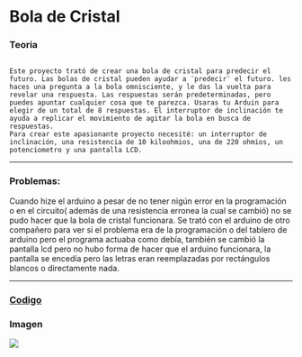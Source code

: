 # Bola de Cristal

### Teoria

```

Este proyecto trató de crear una bola de cristal para predecir el futuro. Las bolas de cristal pueden ayudar a ¨predecir¨ el futuro. les haces una pregunta a la bola omnisciente, y le das la vuelta para revelar una respuesta. Las respuestas serán predeterminadas, pero puedes apuntar cualquier cosa que te parezca. Usaras tu Arduin para elegir de un total de 8 respuestas. El interruptor de inclinación te ayuda a replicar el movimiento de agitar la bola en busca de respuestas.
Para crear este apasionante proyecto necesité: un interruptor de inclinación, una resistencia de 10 kiloohmios, una de 220 ohmios, un potenciometro y una pantalla LCD.

```
 
 ---
 
 ### Problemas:
 
 Cuando hize el arduino a pesar de no tener nigún error en la programación o en el circuito( además de una resistencia erronea la cual se cambió) no se pudo
 hacer que la bola de cristal funcionara. Se trató con el arduino de otro compañero para ver si el problema era de la programación o del tablero de arduino pero el programa 
 actuaba como debía, también se cambió la pantalla lcd pero no hubo forma de hacer que el arduino funcionara, la pantalla se encedía pero las letras eran reemplazadas por rectángulos blancos
 o directamente nada. 
 
 ---
 
 
 
 ### [Codigo](https://github.com/jjksimp/arduino/blob/main/Bola_de_cristal.ino)
 
 ### Imagen
 
 ![](https://user-images.githubusercontent.com/90753482/149143556-89d636dd-9daa-4953-9dd4-0e0253a4a2df.png)
